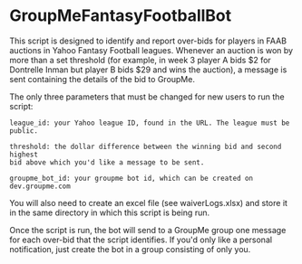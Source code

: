 # GroupMeFantasyFootballBot

This script is designed to identify and report over-bids for players in 
FAAB auctions in Yahoo Fantasy Football leagues. Whenever an auction is won
by more than a set threshold (for example, in week 3 player A bids $2 for 
Dontrelle Inman but player B bids $29 and wins the auction), a message is 
sent containing the details of the bid to GroupMe.

The only three parameters that must be changed for new users to run the script:
    
    league_id: your Yahoo league ID, found in the URL. The league must be public.
    
    threshold: the dollar difference between the winning bid and second highest 
    bid above which you'd like a message to be sent.

    groupme_bot_id: your groupme bot id, which can be created on dev.groupme.com
    
You will also need to create an excel file (see waiverLogs.xlsx) and 
store it in the same directory in which this script is being run.

Once the script is run, the bot will send to a GroupMe group one message for 
each over-bid that the script identifies. If you'd only like a personal 
notification, just create the bot in a group consisting of only you.

